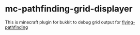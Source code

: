 # mc-pathfinding-grid-displayer

This is minecraft plugin for bukkit to debug grid output for [flying-pathfinding](https://github.com/negaisa/flying-pathfinding)